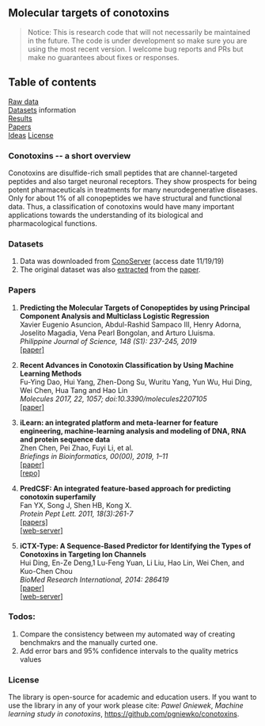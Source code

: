 ## Molecular targets of conotoxins       

>Notice: This is research code that will not necessarily be maintained in the future.
>The code is under development so make sure you are using the most recent version.
>I welcome bug reports and PRs but make no guarantees about fixes or responses.

## Table of contents       

[Raw data](#data-preparation-and-model-training)           
[Datasets](#datasets) information       
[Results](https://github.com/pgniewko/conotoxins/blob/master/nb/tSNE-MLR.ipynb)      
[Papers](#papers)    
[Ideas](#ideas)
[License](#license)    

### Conotoxins -- a short overview     

Conotoxins are disulfide-rich small peptides that are channel-targeted peptides and also target neuronal receptors.
They show prospects for being potent pharmaceuticals in treatments for many neurodegenerative diseases.
Only for about 1% of all conopeptides we have structural and functional data. Thus, a classification of conotoxins would have many important applications towards the understanding of its biological and pharmacological functions.       


### Datasets      
1. Data was downloaded from [ConoServer](http://www.conoserver.org/?page=download) (access date 11/19/19)      
2. The original dataset was also [extracted](https://github.com/pgniewko/conotoxins/blob/master/data/ASA.PJS.2019.txt) from the [paper](https://github.com/pgniewko/conotoxins/blob/master/papers/ASA.PJS.2019.pdf).       


### Papers
1. **Predicting the Molecular Targets of Conopeptides by using Principal Component Analysis
and Multiclass Logistic Regression**           
Xavier Eugenio Asuncion, Abdul-Rashid Sampaco III, Henry Adorna, Joselito Magadia, Vena Pearl Bongolan, and Arturo Lluisma.      
*Philippine Journal of Science, 148 (S1): 237-245, 2019*             
[[paper]](https://github.com/pgniewko/conotoxins/blob/master/papers/ASA.PJS.2019.pdf)          

2. **Recent Advances in Conotoxin Classification by Using Machine Learning Methods**           
Fu-Ying Dao, Hui Yang, Zhen-Dong Su, Wuritu Yang, Yun Wu, Hui Ding, Wei Chen, Hua Tang and Hao Lin       
*Molecules 2017, 22, 1057; doi:10.3390/molecules2207105*      
[[paper]](https://www.mdpi.com/1420-3049/22/7/1057)       

3. **iLearn: an integrated platform and meta-learner for feature engineering, 
machine-learning analysis and modeling of DNA, RNA and protein sequence data**        
Zhen Chen, Pei Zhao, Fuyi Li, et al.          
*Briefings in Bioinformatics, 00(00), 2019, 1–11*      
[[paper]](https://academic.oup.com/bib/advance-article-abstract/doi/10.1093/bib/bbz041/5475015?redirectedFrom=fulltext)        
[[repo]](https://github.com/Superzchen/iLearn)        

4. **PredCSF: An integrated feature-based approach for predicting conotoxin superfamily**      
Fan YX, Song J, Shen HB, Kong X.      
*Protein Pept Lett. 2011, 18(3):261-7*       
[[papers]](http://www.eurekaselect.com/87458/article)    
[[web-server]](http://www.csbio.sjtu.edu.cn/bioinf/PredCSF/)      

5. **iCTX-Type: A Sequence-Based Predictor for Identifying the Types of Conotoxins in Targeting Ion Channels**     
Hui Ding, En-Ze Deng,1 Lu-Feng Yuan, Li Liu, Hao Lin, Wei Chen, and Kuo-Chen Chou       
*BioMed Research International, 2014: 286419*       
[[paper]](https://www.hindawi.com/journals/bmri/2014/286419/)          
[[web-server]](http://lin-group.cn/server/iCTX-Type)        


### Todos:      
1. Compare the consistency between my automated way of creating benchmakrs and the manually curted one.    
2. Add error bars and 95% confidence intervals to the quality metrics values     

### License
The library is open-source for academic and education users. If you want to use the library in any of your work please cite: *Pawel Gniewek*, _Machine learning study in conotoxins_, https://github.com/pgniewko/conotoxins.        

